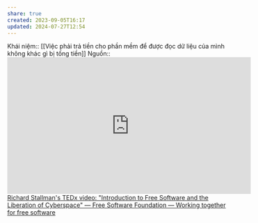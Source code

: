 ```yaml
---
share: true
created: 2023-09-05T16:17
updated: 2024-07-27T12:54
---
```

Khái niệm:: 
[[Việc phải trả tiền cho phần mềm để được đọc dữ liệu của mình không khác gì bị tống tiền]]
Nguồn:: <iframe width="560" height="315" sandbox="allow-same-origin allow-scripts allow-popups" title="(Part2)Introduction to Free Software and the Liberation of Cyberspace-Geneva 2014" src="https://static.fsf.org/nosvn/videos/geneva-rms-with-notes.webm" frameborder="0" allowfullscreen></iframe>
[Richard Stallman's TEDx video: "Introduction to Free Software and the Liberation of Cyberspace" — Free Software Foundation — Working together for free software](https://www.fsf.org/blogs/rms/20140407-geneva-tedx-talk-free-software-free-society/)